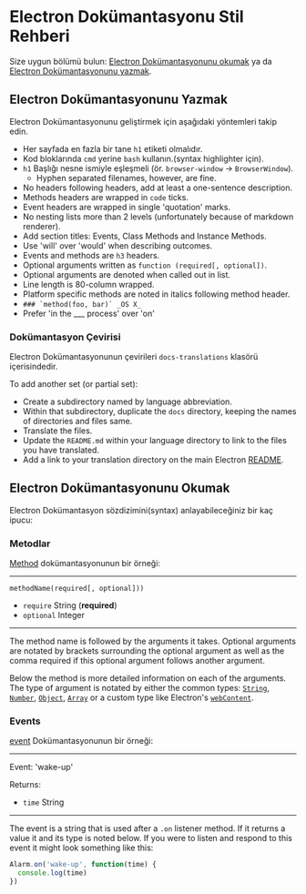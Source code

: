 # Electron Dokümantasyonu Stil Rehberi

Size uygun bölümü bulun: [Electron Dokümantasyonunu okumak](#reading-electron-documentation)
ya da [Electron Dokümantasyonunu yazmak](#writing-electron-documentation).

## Electron Dokümantasyonunu Yazmak

Electron Dokümantasyonunu geliştirmek için aşağıdaki yöntemleri takip edin.

- Her sayfada en fazla bir tane `h1` etiketi olmalıdır.
- Kod bloklarında `cmd` yerine `bash` kullanın.(syntax highlighter için).
- `h1` Başlığı nesne ismiyle eşleşmeli (ör. `browser-window` →
  `BrowserWindow`).
  - Hyphen separated filenames, however, are fine.
- No headers following headers, add at least a one-sentence description.
- Methods headers are wrapped in `code` ticks.
- Event headers are wrapped in single 'quotation' marks.
- No nesting lists more than 2 levels (unfortunately because of markdown
  renderer).
- Add section titles: Events, Class Methods and Instance Methods.
- Use 'will' over 'would' when describing outcomes.
- Events and methods are `h3` headers.
- Optional arguments written as `function (required[, optional])`.
- Optional arguments are denoted when called out in list.
- Line length is 80-column wrapped.
- Platform specific methods are noted in italics following method header.
 - ```### `method(foo, bar)` _OS X_```
- Prefer 'in the ___ process' over 'on'

### Dokümantasyon Çevirisi

Electron Dokümantasyonunun çevirileri `docs-translations` klasörü içerisindedir.

To add another set (or partial set):

- Create a subdirectory named by language abbreviation.
- Within that subdirectory, duplicate the `docs` directory, keeping the
  names of directories and files same.
- Translate the files.
- Update the `README.md` within your language directory to link to the files
  you have translated.
- Add a link to your translation directory on the main Electron [README](https://github.com/electron/electron#documentation-translations).

## Electron Dokümantasyonunu Okumak

Electron Dokümantasyon sözdizimini(syntax) anlayabileceğiniz bir kaç ipucu:

### Metodlar

[Method](https://developer.mozilla.org/en-US/docs/Glossary/Method) dokümantasyonunun bir örneği:

---

`methodName(required[, optional]))`

* `require` String (**required**)
* `optional` Integer

---

The method name is followed by the arguments it takes. Optional arguments are
notated by brackets surrounding the optional argument as well as the comma
required if this optional argument follows another argument.

Below the method is more detailed information on each of the arguments. The type
of argument is notated by either the common types:
[`String`](https://developer.mozilla.org/en-US/docs/Web/JavaScript/Reference/Global_Objects/String),
[`Number`](https://developer.mozilla.org/en-US/docs/Web/JavaScript/Reference/Global_Objects/Number),
[`Object`](https://developer.mozilla.org/en-US/docs/Web/JavaScript/Reference/Global_Objects/Object),
[`Array`](https://developer.mozilla.org/en-US/docs/Web/JavaScript/Reference/Global_Objects/Array)
or a custom type like Electron's [`webContent`](https://github.com/electron/electron/tree/master/docs/api/web-content.md).

### Events

[event](https://developer.mozilla.org/en-US/docs/Web/API/Event) Dokümantasyonunun bir örneği:

---

Event: 'wake-up'

Returns:

* `time` String

---

The event is a string that is used after a `.on` listener method. If it returns
a value it and its type is noted below. If you were to listen and respond to
this event it might look something like this:

```javascript
Alarm.on('wake-up', function(time) {
  console.log(time)
})
```
